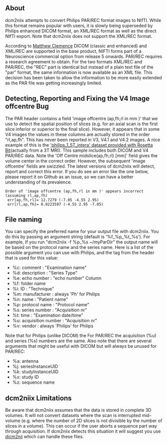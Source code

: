 ## About

dcm2niix attempts to convert Philips PAR/REC format images to NIfTI. While this format remains popular with users, it is slowly being superseded by Philips enhanced DICOM format, an XML/REC format as well as the direct NIfTI export. Note that dcm2niix does not support the XML/REC format.


According to [Matthew Clemence](https://www.nitrc.org/forum/forum.php?thread_id=9319&forum_id=4703) DICOM (classic and enhanced) and XML/REC are supported in the base product, NIFTI forms part of a Neuroscience commercial option from release 5 onwards. PAR/REC requires a research agreement to obtain. For the two formats XML/REC and PAR/REC, the "REC" part is identical but instead of a plain text file of the "par" format, the same information is now available as an XML file. This decision has been taken to allow the information to be more easily extended as the PAR file was getting increasingly limited.

## Detecting, Reporting and Fixing the V4 Image offcentre Bug

The PAR header contains a field 'image offcentre (ap,fh,rl in mm )' that we use to detect the spatial position of slices (e.g. for an axial scan is the first slice inferior or superior to the final slice). However, it appears that in some V4 images the values in these columns are actually stored in the order "rl,ap,fh". This has never been reported in V3, V4.1 and V4.2 images. A nice example of this is the ['philips_1_5T_intera' dataset provided with Rosetta Bit](https://www.nitrc.org/projects/rosetta/)(actually from a 3T MRI). This sample includes both DICOM and V4 PAR/REC data. Note the 'Off Centre midslice(ap,fh,rl) [mm]' field gives the volume center in the correct order. However, the subsequent 'image offcentre' fields are swizzled. The latest versions of dcm2niix will detect, report and correct this error. If you do see an error like the one below, please report it on Github as an issue, so we can have a better understanding of its prevalence.

```
Order of 'image offcentre (ap,fh,rl in mm )' appears incorrect (assuming rl,ap,fh)
 err[ap,fh,rl]= 12.7279 (-7.05 -4.55 2.95)
 err[rl,ap,fh]= 0.0223597 (-4.55 2.95 -7.05)
```

## File naming

You can specify the preferred name for your output file with dcm2niix. You do this by passing an argument string (default is '%f_%p_%t_%s'). For example, If you run "dcm2niix -f %p_%s ~/myParDir" the output name will be based on the protocol name and the series name. Here is a list of the possible argument you can use with Philips, and the tag from the header that is used for this value:

- %c: comment : "Examination name"
- %d: description : "Series Type"
- %e: echo number : "echo number" Column
- %f: folder name
- %i: ID : "Technique"
- %m: manufacturer : always 'Ph' for Philips
- %n: name : "Patient name"
- %p: protocol name : "Protocol name"
- %s: series number : "Acquisition nr"
- %t: time : "Examination date/time"
- %u: acquisition number : "Acquisition nr"
- %v: vendor : always 'Philips' for Philips

Note that for Philips (unlike DICOM) the For PAR/REC the acquisition (%u) and series (%s) numbers are the same. Also note that there are several arguments that might be useful with DICOM but will always be unused for PAR/REC:

 - %a: antenna
 - %j: seriesInstanceUID
 - %k: studyInstanceUID
 - %x: study ID
 - %z: sequence name

## dcm2niix Limitations

Be aware that dcm2niix assumes that the data is stored in complete 3D volumes. It will not convert datasets where the scan is interrupted mid-volume (e.g. where the number of 2D slices is not divisible by the number of slices in a volume). This can occur if the user aborts a sequence part way through acquisition. If dcm2niix detects this situation it will suggest you use [dicm2nii](https://www.mathworks.com/matlabcentral/fileexchange/42997-dicom-to-nifti-converter--nifti-tool-and-viewer) which can handle these files.


